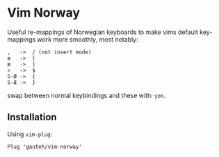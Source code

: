 # Vim Norway

Useful re-mappings of Norwegian keyboards to make vims default key-mappings work more smoothly, most notably:

```
,   ->  / (not insert mode)
ø   ->  [
æ   ->  ]
¤   ->  $
S-Ø ->  {
S-Æ ->  }
```

swap between normal keybindings and these with: `yon`.

## Installation

Using `vim-plug`:

```
Plug 'gauteh/vim-norway'
```

